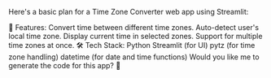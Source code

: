 Here's a basic plan for a Time Zone Converter web app using Streamlit:

📌 Features:
Convert time between different time zones.
Auto-detect user's local time zone.
Display current time in selected zones.
Support for multiple time zones at once.
🛠️ Tech Stack:
Python
Streamlit (for UI)
pytz (for time zone handling)
datetime (for date and time functions)
Would you like me to generate the code for this app? 🚀
